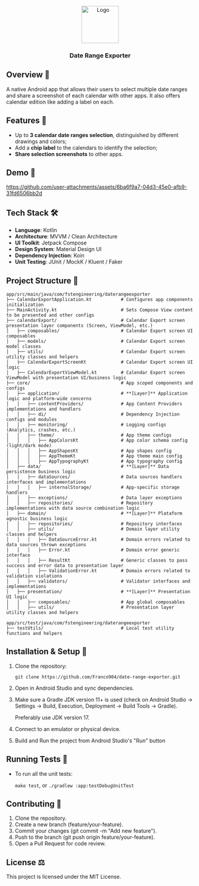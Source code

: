 <div id="top"></div>

<br/>
<div align="center">
    <img src="https://github.com/user-attachments/assets/a5e18061-711b-420b-9cd0-b8b76b5eea68" alt="Logo" width="100" height="100">
    <h3 align="center">Date Range Exporter</h3>
</div>

## Overview 📌

A native Android app that allows their users to select multiple date ranges and share a screenshot of each calendar with other apps. It also offers calendar edition like adding a label on each.

## Features 🚀

- Up to **3 calendar date ranges selection**, distinguished by different drawings and colors;
- Add a **chip label** to the calendars to identify the selection;
- **Share selection screenshots** to other apps.

## Demo 📱

https://github.com/user-attachments/assets/6ba6f9a7-04d3-45e0-afb9-31fd6506bb2d

## Tech Stack 🛠️ 

- **Language**: Kotlin
- **Architecture**: MVVM / Clean Architecture
- **UI Toolkit**: Jetpack Compose
- **Design System**: Material Design UI
- **Dependency Injection**: Koin
- **Unit Testing**: JUnit / MockK / Kluent / Faker

## Project Structure 📂

```
app/src/main/java/com/fstengineering/daterangeexporter
├── CalendarExportApplication.kt           # Configures app components initialization
├── MainActivity.kt                        # Sets Compose View content to be presented and other configs
├── calendarExport/                        # Calendar Export screen presentation layer components (Screen, ViewModel, etc.)
│   ├── composables/                       # Calendar Export screen UI composables
│   ├── models/                            # Calendar Export screen model classes
│   ├── utils/                             # Calendar Export screen utility classes and helpers
│   ├── CalendarExportScreenKt             # Calendar Export screen UI logic
│   ├── CalendarExportViewModel.kt         # Calendar Export screen ViewModel with presentation UI/business logic
├── core/                                  # App scoped components and configs
│   ├── application/                       # **[Layer]** Application logic and platform-wide concerns
│   │   ├── contentProviders/              # App Content Providers implementations and handlers
│   │   ├── di/                            # Dependency Injection configs and modules
│   │   ├── monitoring/                    # Logging configs (Analytics, crashes, etc.)
│   │   ├── theme/                         # App theme configs
│   │   │   ├── AppColorsKt                # App color schema config (light/dark mode)
│   │   │   ├── AppShapesKt                # App shapes config
│   │   │   ├── AppThemeKt                 # App theme main config
│   │   │   ├── AppTypographyKt            # App typography config
│   ├── data/                              # **[Layer]** Data persistence business logic
│   │   ├── dataSources/                   # Data sources handlers interfaces and implementations
│   │   │   ├── internalStorage/           # App-specific storage handlers
│   │   ├── exceptions/                    # Data layer exceptions
│   │   ├── repositories/                  # Repository implementations with data source combination logic
│   ├── domain/                            # **[Layer]** Plataform agnostic business logic
│   │   ├── repositories/                  # Repository interfaces
│   │   ├── utils/                         # Domain layer utility classes and helpers
│   │   │   ├── DataSourceError.kt         # Domain errors related to data sources thrown exceptions
│   │   │   ├── Error.kt                   # Domain error generic interface
│   │   │   ├── ResultKt                   # Generic classes to pass success and error data to presentation layer
│   │   │   ├── ValidationError.kt         # Domain errors related to validation violations
│   │   ├── validators/                    # Validator interfaces and implementations
│   ├── presentation/                      # **[Layer]** Presentation UI logic
│   │   ├── composables/                   # App global composables
│   │   ├── utils/                         # Presentation layer utility classes and helpers

app/src/test/java/com/fstengineering/daterangeexporter
├── testUtils/                             # Local test utility functions and helpers
```

## Installation & Setup 🔧

1. Clone the repository:

   `git clone https://github.com/Franco904/date-range-exporter.git`

2. Open in Android Studio and sync dependencies.
3. Make sure a Gradle JDK version 11+ is used (check on Android Studio -> Settings -> Build, Execution, Deployment -> Build Tools -> Gradle).

   Preferably use JDK version 17.

4. Connect to an emulator or physical device.
5. Build and Run the project from Android Studio's "Run" button

## Running Tests 🧪

- To run all the unit tests:

   `make test`, or `./gradlew :app:testDebugUnitTest`

## Contributing 🤝

1. Clone the repository.
2. Create a new branch (feature/your-feature).
3. Commit your changes (git commit -m "Add new feature").
4. Push to the branch (git push origin feature/your-feature).
5. Open a Pull Request for code review.

## License ⚖️

This project is licensed under the MIT License.
